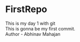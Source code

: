 # FirstRepo
This is my day 1 with git
<br>
This is gonna be my first commit.
<br>
Author - Abhinav Mahajan

